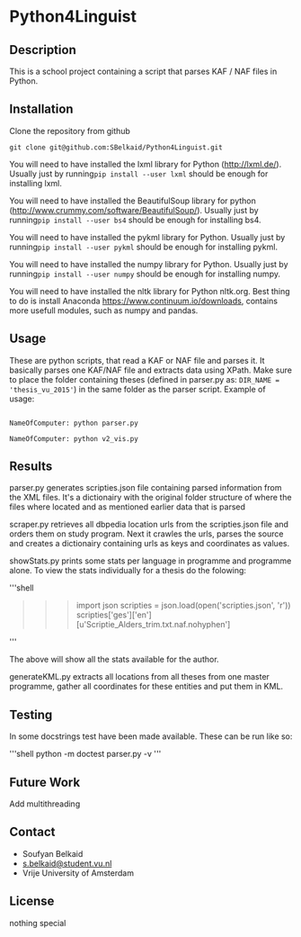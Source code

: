 Python4Linguist
=============

Description
----------
This is a school project containing a script that parses KAF / NAF files in Python.

Installation
-----------
Clone the repository from github

````shell
git clone git@github.com:SBelkaid/Python4Linguist.git
````
You will need to have installed the lxml library for Python (http://lxml.de/). Usually just by running`pip install --user lxml` should be enough for installing lxml.

You will need to have installed the BeautifulSoup library for python (http://www.crummy.com/software/BeautifulSoup/). Usually just by running`pip install --user bs4` should be enough for installing bs4.

You will need to have installed the pykml library for Python. Usually just by running`pip install --user pykml` should be enough for installing pykml.

You will need to have installed the numpy library for Python. Usually just by running`pip install --user numpy` should be enough for installing numpy.

You will need to have installed the nltk library for Python nltk.org. Best thing to do is install Anaconda https://www.continuum.io/downloads, contains more usefull modules, such as numpy and pandas. 

Usage
-----

These are python scripts, that read a KAF or NAF file and parses it. It basically parses one KAF/NAF file
and extracts data using XPath. Make sure to place the folder containing theses (defined in parser.py as: ``DIR_NAME = 'thesis_vu_2015'``) in the same folder as the parser script. Example of usage:

```shell

NameOfComputer: python parser.py

NameOfComputer: python v2_vis.py
```

Results
-------------
parser.py generates scripties.json file containing parsed information from the XML files. It's a dictionairy
with the original folder structure of where the files where located and as mentioned earlier data that is parsed

scraper.py retrieves all dbpedia location urls from the scripties.json file and orders them on study program. Next it crawles the urls, parses the source and creates a dictionairy containing urls as keys and coordinates as values.

showStats.py prints some stats per language in programme and programme alone. To view the stats individually for a thesis do the folowing:

'''shell

>>> import json
>>> scripties = json.load(open('scripties.json', 'r'))
>>> scripties['ges']['en'][u'Scriptie_Alders_trim.txt.naf.nohyphen']

'''

The above will show all the stats available for the author. 

generateKML.py extracts all locations from all theses from one master programme, gather all coordinates for these entities and put them in KML.

Testing
-------------
In some docstrings test have been made available. These can be run like so: 

'''shell 
python -m doctest parser.py -v
'''

Future Work
------
Add multithreading

Contact
------

* Soufyan Belkaid
* s.belkaid@student.vu.nl
* Vrije University of Amsterdam

License
------
nothing special